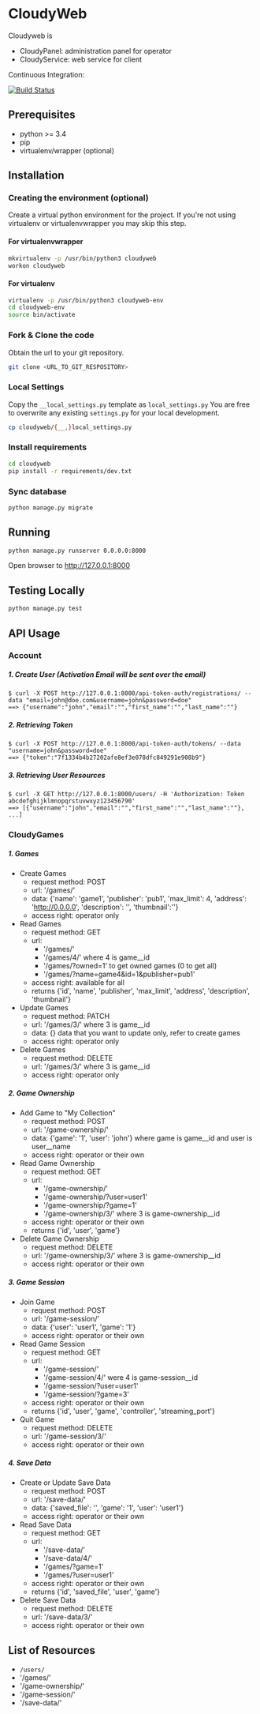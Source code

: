 # CloudyWeb

Cloudyweb is
- CloudyPanel: administration panel for operator
- CloudyService: web service for client

Continuous Integration:

[![Build Status](https://travis-ci.org/insert-coin/cloudyweb.svg?branch=master)](https://travis-ci.org/insert-coin/cloudyweb)

## Prerequisites ##

- python >= 3.4
- pip
- virtualenv/wrapper (optional)

## Installation ##
### Creating the environment (optional) ###
Create a virtual python environment for the project.
If you're not using virtualenv or virtualenvwrapper you may skip this step.

#### For virtualenvwrapper ####
```bash
mkvirtualenv -p /usr/bin/python3 cloudyweb
workon cloudyweb
```

#### For virtualenv ####
```bash
virtualenv -p /usr/bin/python3 cloudyweb-env
cd cloudyweb-env
source bin/activate
```

### Fork & Clone the code ###
Obtain the url to your git repository.

```bash
git clone <URL_TO_GIT_RESPOSITORY>
```

### Local Settings ###

Copy the `__local_settings.py` template as `local_settings.py`
You are free to overwrite any existing `settings.py` 
for your local development.

```bash
cp cloudyweb/{__,}local_settings.py
```

### Install requirements ###
```bash
cd cloudyweb
pip install -r requirements/dev.txt
```

### Sync database ###
```bash
python manage.py migrate
```

## Running ##
```bash
python manage.py runserver 0.0.0.0:8000
```

Open browser to http://127.0.0.1:8000


## Testing Locally ##
```bash
python manage.py test
```


## API Usage ##
### Account ###
##### 1. Create User (Activation Email will be sent over the email) #####
    $ curl -X POST http://127.0.0.1:8000/api-token-auth/registrations/ --data "email=john@doe.com&username=john&password=doe"
    ==> {"username":"john","email":"","first_name":"","last_name":""}

##### 2. Retrieving Token #####
    $ curl -X POST http://127.0.0.1:8000/api-token-auth/tokens/ --data "username=john&password=doe"
    ==> {"token":"7f1334b4b27202afe8ef3e078dfc849291e908b9"}

##### 3. Retrieving User Resources #####
    $ curl -X GET http://127.0.0.1:8000/users/ -H 'Authorization: Token abcdefghijklmnopqrstuvwxyz123456790'
    ==> [{"username":"john","email":"","first_name":"","last_name":""}, ...]

### CloudyGames ###
##### 1. Games #####
  * Create Games
    * request method: POST
    *  url: '/games/'
    * data: {'name': 'game1', 'publisher': 'pub1', 'max_limit': 4, 'address': 'http://0.0.0.0', 'description': '', 'thumbnail':''}
    * access right: operator only
  * Read Games
    * request method: GET
    * url:
      * '/games/'
      * '/games/4/' where 4 is game__id
      * '/games/?owned=1' to get owned games (0 to get all)
      * '/games/?name=game4&id=1&publisher=pub1'
    * access right: available for all
    * returns {'id', 'name', 'publisher', 'max_limit', 'address', 'description', 'thumbnail'}
  * Update Games
    * request method: PATCH
    * url: '/games/3/' where 3 is game__id
    * data: {} data that you want to update only, refer to create games
    * access right: operator only
 * Delete Games
    * request method: DELETE
    * url: '/games/3/' where 3 is game__id
    * access right: operator only
##### 2. Game Ownership #####
  * Add Game to "My Collection"
      * request method: POST
      * url: '/game-ownership/'
      * data: {'game': '1', 'user': 'john'} where game is game__id and user is user__name
      * access right: operator or their own
  * Read Game Ownership
    * request method: GET
    * url:
      * '/game-ownership/'
      * '/game-ownership/?user=user1'
      * '/game-ownership/?game=1'
      * '/game-ownership/3/' where 3 is game-ownership__id
     * access right: operator or their own
     * returns {'id', 'user', 'game'}
  * Delete Game Ownership
    * request method: DELETE
    * url: '/game-ownership/3/' where 3 is game-ownership__id
    * access right: operator or their own
##### 3. Game Session #####
  * Join Game
    * request method: POST
    * url: '/game-session/'
    * data: {'user': 'user1', 'game': '1'}
    * access right: operator or their own
  * Read Game Session
    * request method: GET
    * url:
      * '/game-session/'
      * '/game-session/4/' were 4 is game-session__id
      * '/game-session/?user=user1'
      * '/game-session/?game=3'
    * access right: operator or their own
    * returns {'id', 'user', 'game', 'controller', 'streaming_port'}
  * Quit Game
    * request method: DELETE
    * url: '/game-session/3/'
     * access right: operator or their own
##### 4. Save Data #####
  * Create or Update Save Data
    * request method: POST
    * url: '/save-data/'
    * data: {'saved_file': '', 'game': '1', 'user': 'user1'}
    * access right: operator or their own
  * Read Save Data
    * request method: GET
    * url:
      * '/save-data/'
      * '/save-data/4/'
      * '/games/?game=1'
      * '/games/?user=user1'
    * access right: operator or their own
    * returns {'id', 'saved_file', 'user', 'game'}
  * Delete Save Data
    * request method: DELETE
    * url: '/save-data/3/'
    * access right: operator or their own

## List of Resources

* `/users/`
* '/games/'
* '/game-ownership/'
* '/game-session/'
* '/save-data/'
